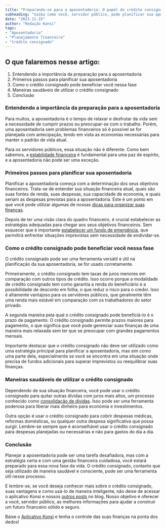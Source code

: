 ```yaml
---
title: "Preparando-se para a aposentadoria: O papel do crédito consignado na construção do seu futuro financeiro"
subheading: "Saiba como você, servidor público, pode planificar sua aposentadoria e onde o crédito consignado se encaixa na estrutura desse planejamento."
date: "2023-11-15"
author: "Redação Konsi"
tags:
- "Aposentadoria"
- "Planejamento financeiro"
- "Crédito consignado"
---
```


## O que falaremos nesse artigo:

1. Entendendo a importância da preparação para a aposentadoria
2. Primeiros passos para planificar sua aposentadoria
3. Como o crédito consignado pode beneficiar você nessa fase 
4. Maneiras saudáveis de utilizar o crédito consignado
5. Conclusão

### Entendendo a importância da preparação para a aposentadoria

Para muitos, a aposentadoria é o tempo de relaxar e desfrutar da vida sem a necessidade de cumprir prazos ou preocupar-se com o trabalho. Porém, uma aposentadoria sem problemas financeiros só é possível se for planejada com antecipação, tendo em vista as economias necessárias para manter o padrão de vida atual.

Para os servidores públicos, essa situação não é diferente. Como bem sabemos, a [estabilidade financeira](https://blog.konsi.com.br/estabilidade-financeira-para-servidores-publicos-constituindo-uma-carteira-de-investimento-segura-e-lucrativa) é fundamental para uma paz de espírito, e a aposentadoria não pode ser uma exceção. 

### Primeiros passos para planificar sua aposentadoria

Planificar a aposentadoria começa com a determinação dos seus objetivos financeiros. Trata-se de entender sua situação financeira atual, quais são suas fontes de renda, suas despesas, sua capacidade de economia, e quais seriam as despesas previstas para a aposentadoria. Este é um ponto em que você pode utilizar algumas de nossas [dicas para organizar suas finanças](https://blog.konsi.com.br/5-passos-para-organizar-suas-financas-e-evitar-endividamento).

Depois de ter uma visão clara do quadro financeiro, é crucial estabelecer as estratégias adequadas para chegar aos seus objetivos financeiros. Sem esquecer que é importante [estabelecer um fundo de emergência](https://blog.konsi.com.br/a-importncia-da-reserva-de-emergncia-e-como-constru-la-com-inteligncia-financeira), que permitirá enfrentar situações imprevistas sem necessidade de endividar-se.

### Como o crédito consignado pode beneficiar você nessa fase 

O crédito consignado pode ser uma ferramenta versátil e útil na planificação da sua aposentadoria, se for usado corretamente.

Primeiramente, o crédito consignado tem taxas de juros menores em comparação com outros tipos de crédito. Isso ocorre porque a modalidade de crédito consignado tem como garantia a renda do beneficiário e a possibilidade de desconto em folha, o que reduz o risco para o credor. Isso é altamente vantajoso para os servidores públicos, que geralmente têm uma renda mais estável em comparação com os trabalhadores do setor privado.

A segunda maneira pela qual o crédito consignado pode beneficiá-lo é o prazo de pagamento. O crédito consignado permite prazos maiores para pagamento, o que significa que você pode gerenciar suas finanças de uma maneira mais relaxada sem ter que se preocupar com grandes pagamentos mensais.

Importante destacar que o crédito consignado não deve ser utilizado como uma estratégia principal para planificar a aposentadoria, mas sim como uma parte dela, especialmente se você se encontra em uma situação onde precisa de fundos adicionais para superar imprevistos ou reequilibrar suas finanças.

### Maneiras saudáveis de utilizar o crédito consignado

Dependendo de sua situação financeira, você pode usar o crédito consignado para quitar outras dívidas com juros mais altos, um processo conhecido como [consolidação de dívidas](https://blog.konsi.com.br/como-usar-o-crdito-consignado-para-quitar-dvidas-caras). Isso pode ser uma ferramenta poderosa para liberar mais dinheiro para economia e investimentos.

Outra opção é usar o crédito consignado para cobrir despesas médicas, reformas domésticas, ou qualquer outra despesa significativa que possa surgir. Lembre-se sempre que é aconselhável usar o crédito consignado para despesas planejadas ou necessárias e não para gastos do dia a dia.

### Conclusão

Planejar a aposentadoria pode ser uma tarefa desafiadora, mas com a estratégia certa e com uma gestão financeira cuidadosa, você estará preparado para essa nova fase da vida. O crédito consignado, contanto que seja utilizado de maneira saudável e consciente, pode ser uma ferramenta útil nesse processo.

E lembre-se, se você deseja conhecer mais sobre o crédito consignado, suas vantagens e como usá-lo de maneira inteligente, não deixe de acessar o aplicativo Konsi e nossos [outros posts](https://blog.konsi.com.br/) no blog. Nosso objetivo é oferecer a você, servidor público, as melhores informações para ajudar a construir um futuro financeiro sólido e seguro.

Baixe o [Aplicativo Konsi](#) e tenha o controle das suas finanças na ponta dos dedos!